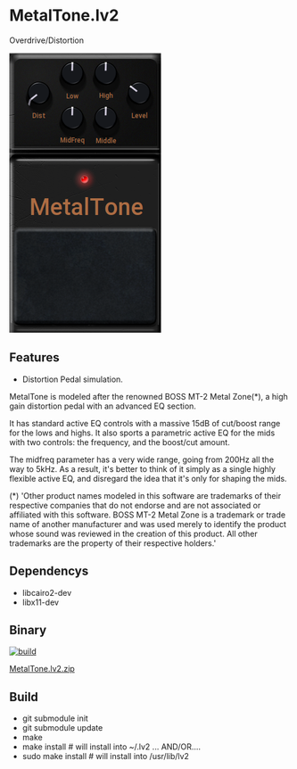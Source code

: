 # MetalTone.lv2
Overdrive/Distortion

![MetalTone](https://github.com/brummer10/MetalTone/blob/main/MetalTone.png?raw=true)


## Features

- Distortion Pedal simulation. 

MetalTone is modeled after the renowned BOSS MT-2 Metal Zone(*), a high gain distortion pedal with an advanced EQ section.

It has standard active EQ controls with a massive 15dB of cut/boost range for the lows and highs.
It also sports a parametric active EQ for the mids with two controls: the frequency, and the boost/cut amount.

The midfreq parameter has a very wide range, going from 200Hz all the way to 5kHz. As a result, it's better to think of it simply as a single highly flexible active EQ, 
and disregard the idea that it's only for shaping the mids.

(*) 'Other product names modeled in this software are trademarks of their respective companies that do not endorse and are not associated or affiliated with this software.
BOSS MT-2 Metal Zone is a trademark or trade name of another manufacturer and was used merely to identify the product whose sound was reviewed in the creation of this 
product. All other trademarks are the property of their respective holders.'

## Dependencys

- libcairo2-dev
- libx11-dev

## Binary

[![build](https://github.com/brummer10/MetalTone/actions/workflows/build.yml/badge.svg)](https://github.com/brummer10/MetalTone/actions/workflows/build.yml)

[MetalTone.lv2.zip](https://github.com/brummer10/MetalTone/releases/download/Latest/MetalTone.lv2.zip)

## Build

- git submodule init
- git submodule update
- make
- make install # will install into ~/.lv2 ... AND/OR....
- sudo make install # will install into /usr/lib/lv2
